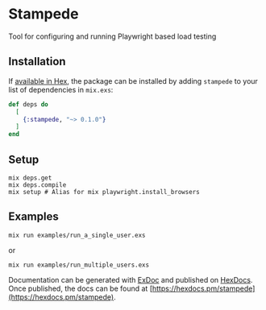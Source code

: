 # Stampede

Tool for configuring and running Playwright based load testing

## Installation

If [available in Hex](https://hex.pm/docs/publish), the package can be installed
by adding `stampede` to your list of dependencies in `mix.exs`:

```elixir
def deps do
  [
    {:stampede, "~> 0.1.0"}
  ]
end
```

## Setup

```
mix deps.get
mix deps.compile
mix setup # Alias for mix playwright.install_browsers
```

## Examples

`mix run examples/run_a_single_user.exs`

or

`mix run examples/run_multiple_users.exs`

Documentation can be generated with [ExDoc](https://github.com/elixir-lang/ex_doc)
and published on [HexDocs](https://hexdocs.pm). Once published, the docs can
be found at [https://hexdocs.pm/stampede](https://hexdocs.pm/stampede).
